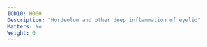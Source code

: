 ```yaml
---
ICD10: H000
Description: "Hordeolum and other deep inflammation of eyelid"
Matters: No
Weight: 0
---
```



